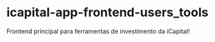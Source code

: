 # icapital-app-frontend-users_tools
Frontend principal para ferramentas de investimento da iCapital!
